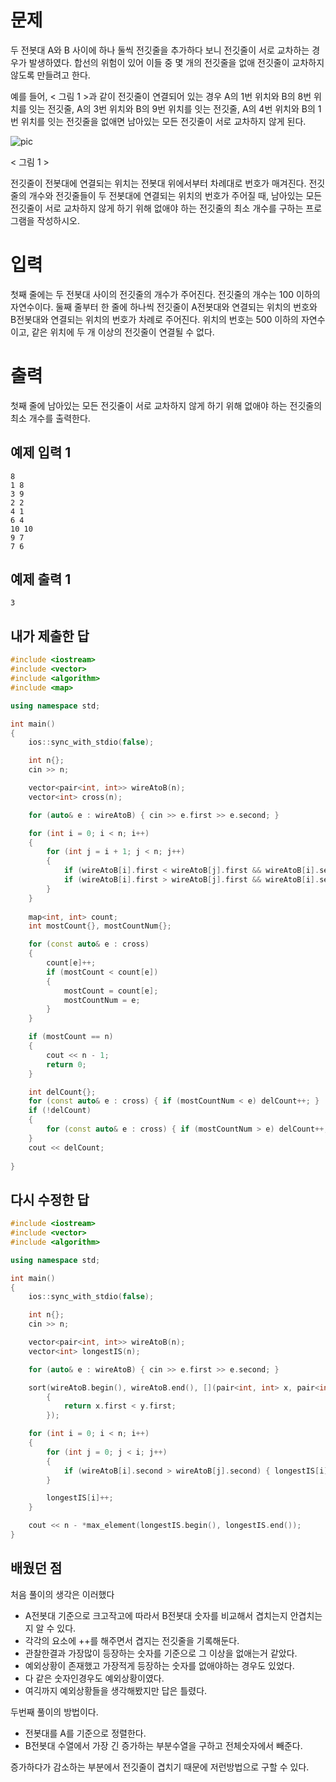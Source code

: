 문제
============
두 전봇대 A와 B 사이에 하나 둘씩 전깃줄을 추가하다 보니 전깃줄이 서로 교차하는 경우가 발생하였다. 합선의 위험이 있어 이들 중 몇 개의 전깃줄을 없애 전깃줄이 교차하지 않도록 만들려고 한다.

예를 들어, < 그림 1 >과 같이 전깃줄이 연결되어 있는 경우 A의 1번 위치와 B의 8번 위치를 잇는 전깃줄, A의 3번 위치와 B의 9번 위치를 잇는 전깃줄, A의 4번 위치와 B의 1번 위치를 잇는 전깃줄을 없애면 남아있는 모든 전깃줄이 서로 교차하지 않게 된다.

![pic](https://upload.acmicpc.net/d90221dd-eb80-419f-bdfb-5dd4ebac23af/-/preview/)

< 그림 1 >

전깃줄이 전봇대에 연결되는 위치는 전봇대 위에서부터 차례대로 번호가 매겨진다. 전깃줄의 개수와 전깃줄들이 두 전봇대에 연결되는 위치의 번호가 주어질 때, 남아있는 모든 전깃줄이 서로 교차하지 않게 하기 위해 없애야 하는 전깃줄의 최소 개수를 구하는 프로그램을 작성하시오.

입력
===========
첫째 줄에는 두 전봇대 사이의 전깃줄의 개수가 주어진다. 전깃줄의 개수는 100 이하의 자연수이다. 둘째 줄부터 한 줄에 하나씩 전깃줄이 A전봇대와 연결되는 위치의 번호와 B전봇대와 연결되는 위치의 번호가 차례로 주어진다. 위치의 번호는 500 이하의 자연수이고, 같은 위치에 두 개 이상의 전깃줄이 연결될 수 없다.

출력
==========
첫째 줄에 남아있는 모든 전깃줄이 서로 교차하지 않게 하기 위해 없애야 하는 전깃줄의 최소 개수를 출력한다.

예제 입력 1
-----------
```
8
1 8
3 9
2 2
4 1
6 4
10 10
9 7
7 6
```
예제 출력 1 
-----------
```
3
```

내가 제출한 답
-----------
```cpp
#include <iostream>
#include <vector>
#include <algorithm>
#include <map>

using namespace std;

int main()
{
	ios::sync_with_stdio(false);

	int n{};
	cin >> n;

	vector<pair<int, int>> wireAtoB(n);
	vector<int> cross(n);

	for (auto& e : wireAtoB) { cin >> e.first >> e.second; }

	for (int i = 0; i < n; i++)
	{
		for (int j = i + 1; j < n; j++)
		{
			if (wireAtoB[i].first < wireAtoB[j].first && wireAtoB[i].second > wireAtoB[j].second) { cross[i]++; cross[j]++; }
			if (wireAtoB[i].first > wireAtoB[j].first && wireAtoB[i].second < wireAtoB[j].second) { cross[i]++; cross[j]++; }
		}
	}
	
	map<int, int> count;
	int mostCount{}, mostCountNum{};

	for (const auto& e : cross) 
	{
		count[e]++;
		if (mostCount < count[e])
		{
			mostCount = count[e];
			mostCountNum = e;
		}
	}

	if (mostCount == n)
	{
		cout << n - 1;
		return 0;
	}

	int delCount{};
	for (const auto& e : cross) { if (mostCountNum < e) delCount++; }
	if (!delCount)
	{
		for (const auto& e : cross) { if (mostCountNum > e) delCount++; }
	}
	cout << delCount;
	
}
```

다시 수정한 답
-------------
```cpp
#include <iostream>
#include <vector>
#include <algorithm>

using namespace std;

int main()
{
	ios::sync_with_stdio(false);

	int n{};
	cin >> n;

	vector<pair<int, int>> wireAtoB(n);
	vector<int> longestIS(n);

	for (auto& e : wireAtoB) { cin >> e.first >> e.second; }

	sort(wireAtoB.begin(), wireAtoB.end(), [](pair<int, int> x, pair<int, int> y)
		{
			return x.first < y.first;
		});

	for (int i = 0; i < n; i++)
	{
		for (int j = 0; j < i; j++)
		{
			if (wireAtoB[i].second > wireAtoB[j].second) { longestIS[i] = max(longestIS[i], longestIS[j]); }
		}

		longestIS[i]++;
	}

	cout << n - *max_element(longestIS.begin(), longestIS.end());
}
```

배웠던 점
--------------

처음 풀이의 생각은 이러했다

- A전봇대 기준으로 크고작고에 따라서 B전봇대 숫자를 비교해서 겹치는지 안겹치는지 알 수 있다.
- 각각의 요소에 ++를 해주면서 겹지는 전깃줄을 기록해둔다.
- 관찰한결과 가장많이 등장하는 숫자를 기준으로 그 이상을 없애는거 같았다.
- 예외상황이 존재했고 가장적게 등장하는 숫자를 없애야하는 경우도 있었다.
- 다 같은 숫자인경우도 예외상황이였다.
- 여긱까지 예외상황들을 생각해봤지만 답은 틀렸다.


두번째 풀이의 방법이다.

- 전봇대를 A를 기준으로 정렬한다.
- B전봇대 수열에서 가장 긴 증가하는 부분수열을 구하고 전체숫자에서 빼준다.

증가하다가 감소하는 부분에서 전깃줄이 겹치기 때문에 저런방법으로 구할 수 있다.
